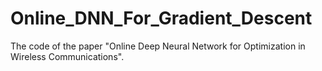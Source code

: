 # Online_DNN_For_Gradient_Descent
The code of the paper "Online Deep Neural Network for Optimization in Wireless Communications".
